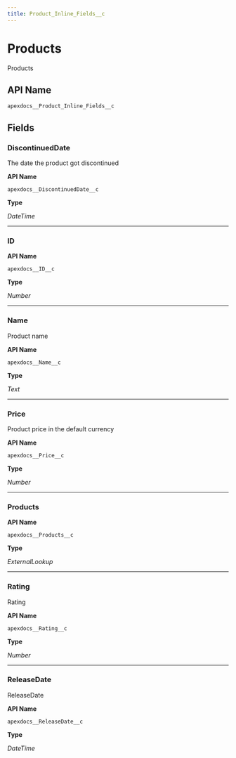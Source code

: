 ```yaml
---
title: Product_Inline_Fields__c
---
```


# Products

Products

## API Name
`apexdocs__Product_Inline_Fields__c`

## Fields
### DiscontinuedDate

The date the product got discontinued

**API Name**

`apexdocs__DiscontinuedDate__c`

**Type**

*DateTime*

---
### ID

**API Name**

`apexdocs__ID__c`

**Type**

*Number*

---
### Name

Product name

**API Name**

`apexdocs__Name__c`

**Type**

*Text*

---
### Price

Product price in the default currency

**API Name**

`apexdocs__Price__c`

**Type**

*Number*

---
### Products

**API Name**

`apexdocs__Products__c`

**Type**

*ExternalLookup*

---
### Rating

Rating

**API Name**

`apexdocs__Rating__c`

**Type**

*Number*

---
### ReleaseDate

ReleaseDate

**API Name**

`apexdocs__ReleaseDate__c`

**Type**

*DateTime*